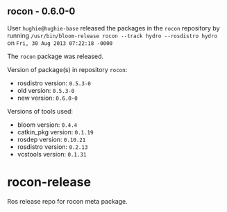## rocon - 0.6.0-0

User `hughie@hughie-base` released the packages in the `rocon` repository by running `/usr/bin/bloom-release rocon --track hydro --rosdistro hydro` on `Fri, 30 Aug 2013 07:22:18 -0000`

The `rocon` package was released.

Version of package(s) in repository `rocon`:
- rosdistro version: `0.5.3-0`
- old version: `0.5.3-0`
- new version: `0.6.0-0`

Versions of tools used:
- bloom version: `0.4.4`
- catkin_pkg version: `0.1.19`
- rosdep version: `0.10.21`
- rosdistro version: `0.2.13`
- vcstools version: `0.1.31`


rocon-release
=============

Ros release repo for rocon meta package.
